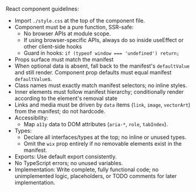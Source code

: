 React component guidelines:

- Import `./style.css` at the top of the component file.
- Component must be a pure function, SSR-safe:
  - No browser APIs at module scope.
  - If using browser-specific APIs, always do so inside useEffect or other client-side hooks
  - Guard in hooks: `if (typeof window === 'undefined') return;`
- Props surface must match the manifest
- When optional data is absent, fall back to the manifest's `defaultValue` and still render. Component prop defaults must equal manifest `defaultValue`s.
- Class names must exactly match manifest selectors; no inline styles.
- Inner elements must follow manifest hierarchy; conditionally render according to the element's removal state
- Links and media must be driven by `data` items (`link`, `image`, `vectorArt`) from the manifest; do not hardcode.
- Accessibility:
  - Map `a11y` data to DOM attributes (`aria-*`, `role`, `tabIndex`).
- Types:
  - Declare all interfaces/types at the top; no inline or unused types.
  - Omit the `wix` prop entirely if no removable elements exist in the manifest.
- Exports: Use default export consistently.
- No TypeScript errors; no unused variables.
- Implementation: Write complete, fully functional code; no unimplemented logic, placeholders, or TODO comments for later implementation.
